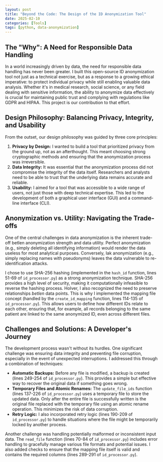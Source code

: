 ```yaml
---
layout: post
title: "Beyond the Code: The Design of the ID Anonymization Tool"
date: 2025-02-10
categories: [Tools]
tags: [python, data-anonymization]
---
```


## The "Why": A Need for Responsible Data Handling

In a world increasingly driven by data, the need for responsible data handling has never been greater.  I built this open-source ID anonymization tool not just as a technical exercise, but as a response to a growing ethical imperative: to protect individual privacy while still enabling valuable data analysis.  Whether it's in medical research, social science, or any field dealing with sensitive information, the ability to anonymize data effectively is crucial for maintaining public trust and complying with regulations like GDPR and HIPAA. This project is our contribution to that effort.

## Design Philosophy: Balancing Privacy, Integrity, and Usability

From the outset, our design philosophy was guided by three core principles:

1.  **Privacy by Design:** I wanted to build a tool that prioritized privacy from the ground up, not as an afterthought. This meant choosing strong cryptographic methods and ensuring that the anonymization process was irreversible.
2.  **Data Integrity:**  It was essential that the anonymization process did not compromise the integrity of the data itself.  Researchers and analysts need to be able to trust that the underlying data remains accurate and reliable.
3.  **Usability:**  I aimed for a tool that was accessible to a wide range of users, not just those with deep technical expertise. This led to the development of both a graphical user interface (GUI) and a command-line interface (CLI).

## Anonymization vs. Utility: Navigating the Trade-offs

One of the central challenges in data anonymization is the inherent trade-off betIen anonymization strength and data utility.  Perfect anonymization (e.g., simply deleting all identifying information) would render the data useless for most analytical purposes. Conversely, Iak anonymization (e.g., simply replacing names with pseudonyms) leaves the data vulnerable to re-identification attacks.

I chose to use SHA-256 hashing (implemented in the `hash_id` function, lines 51-69 of `id_processor.py`) as a strong anonymization technique.  SHA-256 provides a high level of security, making it computationally infeasible to reverse the hashing process. HoIver, I also recognized the need to preserve relationships *betIen* data points.  This is why I implemented the mapping file concept (handled by the `create_id_mapping` function, lines 114-135 of `id_processor.py`). This allows users to define how different IDs relate to each other, ensuring that, for example, all records belonging to the same patient are linked to the same anonymized ID, even across different files.

## Challenges and Solutions: A Developer's Journey

The development process wasn't without its hurdles. One significant challenge was ensuring data integrity and preventing file corruption, especially in the event of unexpected interruptions.  I addressed this through a combination of techniques:

*   **Automatic Backups:** Before any file is modified, a backup is created (lines 249-254 of `id_processor.py`). This provides a simple but effective way to recover the original data if something goes wrong.
*   **Temporary Files and Atomic Renames:**  The `update_file_ids` function (lines 137-226 of `id_processor.py`) uses a temporary file to store the updated data. Only after the entire file is successfully written is the original file replaced with the temporary file using an atomic rename operation. This minimizes the risk of data corruption.
*   **Retry Logic:**  I also incorporated retry logic (lines 190-209 of `id_processor.py`) to handle situations where the file might be temporarily locked by another process.

Another challenge was handling potentially malformed or inconsistent input data. The `read_file` function (lines 70-84 of `id_processor.py`) includes error handling to gracefully manage various file formats and potential issues. I also added checks to ensure that the mapping file itself is valid and contains the required columns (lines 289-291 of `id_processor.py`).

